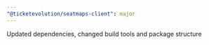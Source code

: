 ```yaml
---
"@ticketevolution/seatmaps-client": major
---
```


Updated dependencies, changed build tools and package structure
